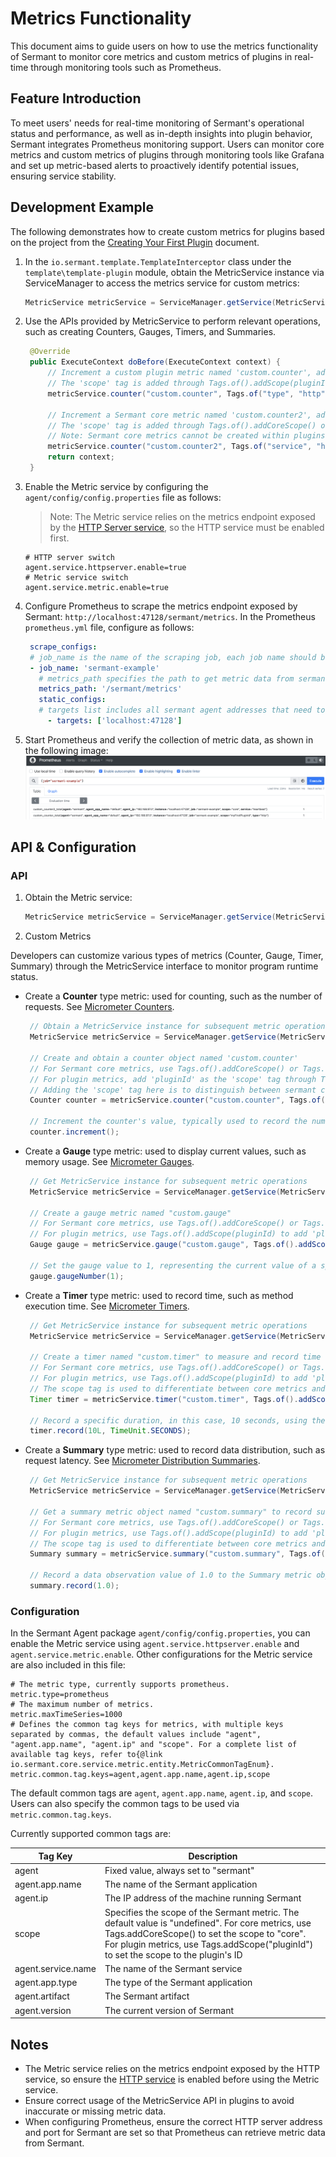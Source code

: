 # Metrics Functionality

This document aims to guide users on how to use the metrics functionality of Sermant to monitor core metrics and custom metrics of plugins in real-time through monitoring tools such as Prometheus.

## Feature Introduction

To meet users' needs for real-time monitoring of Sermant's operational status and performance, as well as in-depth insights into plugin behavior, Sermant integrates Prometheus monitoring support. Users can monitor core metrics and custom metrics of plugins through monitoring tools like Grafana and set up metric-based alerts to proactively identify potential issues, ensuring service stability.

## Development Example

The following demonstrates how to create custom metrics for plugins based on the project from the [Creating Your First Plugin](README.md) document.

1. In the `io.sermant.template.TemplateInterceptor` class under the `template\template-plugin` module, obtain the MetricService instance via ServiceManager to access the metrics service for custom metrics:

   ```java
   MetricService metricService = ServiceManager.getService(MetricService.class);
   ```

2. Use the APIs provided by MetricService to perform relevant operations, such as creating Counters, Gauges, Timers, and Summaries.

   ```java
    @Override
    public ExecuteContext doBefore(ExecuteContext context) {
        // Increment a custom plugin metric named 'custom.counter', adding two tags: 'type=http' and 'scope=myFirstPluginId'
        // The 'scope' tag is added through Tags.of().addScope(pluginId)
        metricService.counter("custom.counter", Tags.of("type", "http").addScope("myFirstPluginId")).increment();

        // Increment a Sermant core metric named 'custom.counter2', adding two tags: 'service=heartbeat' and 'scope=core'
        // The 'scope' tag is added through Tags.of().addCoreScope() or Tags.of().addScope("core")
        // Note: Sermant core metrics cannot be created within plugins
        metricService.counter("custom.counter2", Tags.of("service", "heartbeat").addCoreScope()).increment();
        return context;
    }

   ```

3. Enable the Metric service by configuring the `agent/config/config.properties` file as follows:

   > Note: The Metric service relies on the metrics endpoint exposed by the [HTTP Server service](./sermant-httpserver-service.md), so the HTTP service must be enabled first.

   ```properties
   # HTTP server switch
   agent.service.httpserver.enable=true
   # Metric service switch
   agent.service.metric.enable=true
   ```

4. Configure Prometheus to scrape the metrics endpoint exposed by Sermant: `http://localhost:47128/sermant/metrics`. In the Prometheus `prometheus.yml` file, configure as follows:

   ```yaml
    scrape_configs:
    # job_name is the name of the scraping job, each job name should be unique
    - job_name: 'sermant-example'
      # metrics_path specifies the path to get metric data from sermant
      metrics_path: '/sermant/metrics'
      static_configs:
      # targets list includes all sermant agent addresses that need to be scraped, in the format 'host:port'
        - targets: ['localhost:47128']
   ```

5. Start Prometheus and verify the collection of metric data, as shown in the following image:
   ![pic](../../../binary-doc/metric-prometheus.png)

## API & Configuration

### API

1. Obtain the Metric service:

   ```java
   MetricService metricService = ServiceManager.getService(MetricService.class);
   ```

2. Custom Metrics

Developers can customize various types of metrics (Counter, Gauge, Timer, Summary) through the MetricService interface to monitor program runtime status.

- Create a **Counter** type metric: used for counting, such as the number of requests. See [Micrometer Counters](https://docs.micrometer.io/micrometer/reference/concepts/counters.html).

   ```java
    // Obtain a MetricService instance for subsequent metric operations
    MetricService metricService = ServiceManager.getService(MetricService.class);
    
    // Create and obtain a counter object named 'custom.counter'
    // For Sermant core metrics, use Tags.of().addCoreScope() or Tags.of().addScope("core") as the 'scope' tag
    // For plugin metrics, add 'pluginId' as the 'scope' tag through Tags.of().addScope(pluginId)
    // Adding the 'scope' tag here is to distinguish between sermant core metrics and sermant plugin metrics
    Counter counter = metricService.counter("custom.counter", Tags.of().addScope("myFirstPluginId"));
    
    // Increment the counter's value, typically used to record the number of occurrences, such as the number of requests or tasks completed
    counter.increment();
   ```

- Create a **Gauge** type metric: used to display current values, such as memory usage. See [Micrometer Gauges](https://docs.micrometer.io/micrometer/reference/concepts/gauges.html).

   ```java
    // Get MetricService instance for subsequent metric operations
    MetricService metricService = ServiceManager.getService(MetricService.class);
    
    // Create a gauge metric named "custom.gauge"
    // For Sermant core metrics, use Tags.of().addCoreScope() or Tags.of().addScope("core") as the scope tag
    // For plugin metrics, use Tags.of().addScope(pluginId) to add 'pluginId' as the scope tag
    Gauge gauge = metricService.gauge("custom.gauge", Tags.of().addScope("myFirstPluginId"));
    
    // Set the gauge value to 1, representing the current value of a specific measurement
    gauge.gaugeNumber(1);
   ```

- Create a **Timer** type metric: used to record time, such as method execution time. See [Micrometer Timers](https://docs.micrometer.io/micrometer/reference/concepts/timers.html).

   ```java
    // Get MetricService instance for subsequent metric operations
    MetricService metricService = ServiceManager.getService(MetricService.class);
    
    // Create a timer named "custom.timer" to measure and record time
    // For Sermant core metrics, use Tags.of().addCoreScope() or Tags.of().addScope("core") as the scope tag
    // For plugin metrics, use Tags.of().addScope(pluginId) to add 'pluginId' as the scope tag
    // The scope tag is used to differentiate between core metrics and plugin metrics
    Timer timer = metricService.timer("custom.timer", Tags.of().addScope("myFirstPluginId"));
    
    // Record a specific duration, in this case, 10 seconds, using the timer
    timer.record(10L, TimeUnit.SECONDS);
   ```

- Create a **Summary** type metric: used to record data distribution, such as request latency. See [Micrometer Distribution Summaries](https://docs.micrometer.io/micrometer/reference/concepts/distribution-summaries.html).

   ```java
    // Get MetricService instance for subsequent metric operations
    MetricService metricService = ServiceManager.getService(MetricService.class);
    
    // Get a summary metric object named "custom.summary" to record subsequent data observations
    // For Sermant core metrics, use Tags.of().addCoreScope() or Tags.of().addScope("core") as the scope tag
    // For plugin metrics, use Tags.of().addScope(pluginId) to add 'pluginId' as the scope tag
    // The scope tag is used to differentiate between core metrics and plugin metrics
    Summary summary = metricService.summary("custom.summary", Tags.of().addScope("myFirstPluginId"));
    
    // Record a data observation value of 1.0 to the Summary metric object
    summary.record(1.0);
   ```

### Configuration

In the Sermant Agent package `agent/config/config.properties`, you can enable the Metric service using `agent.service.httpserver.enable` and `agent.service.metric.enable`. Other configurations for the Metric service are also included in this file:

```properties
# The metric type, currently supports prometheus.
metric.type=prometheus
# The maximum number of metrics.
metric.maxTimeSeries=1000
# Defines the common tag keys for metrics, with multiple keys separated by commas, the default values include "agent", "agent.app.name", "agent.ip" and "scope". For a complete list of available tag keys, refer to{@link io.sermant.core.service.metric.entity.MetricCommonTagEnum}.
metric.common.tag.keys=agent,agent.app.name,agent.ip,scope
```

The default common tags are `agent`, `agent.app.name`, `agent.ip`, and `scope`. Users can also specify the common tags to be used via `metric.common.tag.keys`.

Currently supported common tags are:

| Tag Key            | Description                                                                                                                                        |
|--------------------|----------------------------------------------------------------------------------------------------------------------------------------------------|
| agent              | Fixed value, always set to "sermant"                                                                                                               |
| agent.app.name     | The name of the Sermant application                                                                                                               |
| agent.ip           | The IP address of the machine running Sermant                                                                                                      |
| scope              | Specifies the scope of the Sermant metric. The default value is "undefined". For core metrics, use Tags.addCoreScope() to set the scope to "core". For plugin metrics, use Tags.addScope("pluginId") to set the scope to the plugin's ID |
| agent.service.name | The name of the Sermant service                                                                                                                    |
| agent.app.type     | The type of the Sermant application                                                                                                                |
| agent.artifact     | The Sermant artifact                                                                                                                              |
| agent.version      | The current version of Sermant                                                                                                                    |

## Notes

- The Metric service relies on the metrics endpoint exposed by the HTTP service, so ensure the [HTTP service](./sermant-httpserver-service.md) is enabled before using the Metric service.
- Ensure correct usage of the MetricService API in plugins to avoid inaccurate or missing metric data.
- When configuring Prometheus, ensure the correct HTTP server address and port for Sermant are set so that Prometheus can retrieve metric data from Sermant.